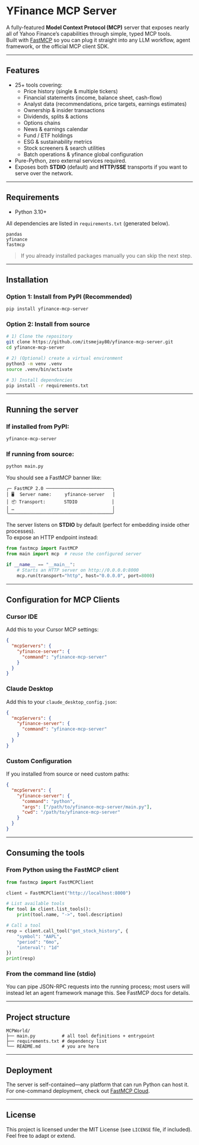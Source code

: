 # YFinance MCP Server

A fully-featured **Model Context Protocol (MCP)** server that exposes nearly all of Yahoo Finance’s capabilities through simple, typed MCP tools.  
Built with [FastMCP](https://gofastmcp.com) so you can plug it straight into any LLM workflow, agent framework, or the official MCP client SDK.

---

## Features

* 25+ tools covering:
  * Price history (single & multiple tickers)
  * Financial statements (income, balance sheet, cash-flow)
  * Analyst data (recommendations, price targets, earnings estimates)
  * Ownership & insider transactions
  * Dividends, splits & actions
  * Options chains
  * News & earnings calendar
  * Fund / ETF holdings
  * ESG & sustainability metrics
  * Stock screeners & search utilities
  * Batch operations & yfinance global configuration
* Pure-Python, zero external services required.
* Exposes both **STDIO** (default) and **HTTP/SSE** transports if you want to serve over the network.

---

## Requirements

* Python 3.10+

All dependencies are listed in `requirements.txt` (generated below).

```
pandas
yfinance
fastmcp
```

> If you already installed packages manually you can skip the next step.

---

## Installation

### Option 1: Install from PyPI (Recommended)

```bash
pip install yfinance-mcp-server
```

### Option 2: Install from source

```bash
# 1) Clone the repository
git clone https://github.com/itsmejay80/yfinance-mcp-server.git
cd yfinance-mcp-server

# 2) (Optional) create a virtual environment
python3 -m venv .venv
source .venv/bin/activate

# 3) Install dependencies
pip install -r requirements.txt
```

---

## Running the server

### If installed from PyPI:
```bash
yfinance-mcp-server
```

### If running from source:
```bash
python main.py
```

You should see a FastMCP banner like:

```
╭─ FastMCP 2.0 ─────────────────────────╮
│ 🖥️  Server name:     yfinance-server   │
│ 📦 Transport:       STDIO             │
│ …                                     │
╰───────────────────────────────────────╯
```

The server listens on **STDIO** by default (perfect for embedding inside other processes).  
To expose an HTTP endpoint instead:

```python
from fastmcp import FastMCP
from main import mcp  # reuse the configured server

if __name__ == "__main__":
    # Starts an HTTP server on http://0.0.0.0:8000
    mcp.run(transport="http", host="0.0.0.0", port=8000)
```

---

## Configuration for MCP Clients

### Cursor IDE

Add this to your Cursor MCP settings:

```json
{
  "mcpServers": {
    "yfinance-server": {
      "command": "yfinance-mcp-server"
    }
  }
}
```

### Claude Desktop

Add this to your `claude_desktop_config.json`:

```json
{
  "mcpServers": {
    "yfinance-server": {
      "command": "yfinance-mcp-server"
    }
  }
}
```

### Custom Configuration

If you installed from source or need custom paths:

```json
{
  "mcpServers": {
    "yfinance-server": {
      "command": "python",
      "args": ["/path/to/yfinance-mcp-server/main.py"],
      "cwd": "/path/to/yfinance-mcp-server"
    }
  }
}
```

---

## Consuming the tools

### From Python using the FastMCP client

```python
from fastmcp import FastMCPClient

client = FastMCPClient("http://localhost:8000")

# List available tools
for tool in client.list_tools():
    print(tool.name, "->", tool.description)

# Call a tool
resp = client.call_tool("get_stock_history", {
    "symbol": "AAPL",
    "period": "6mo",
    "interval": "1d"
})
print(resp)
```

### From the command line (stdio)

You can pipe JSON-RPC requests into the running process; most users will instead let an agent framework manage this. See FastMCP docs for details.

---

## Project structure

```text
MCPWorld/
├── main.py          # all tool definitions + entrypoint
├── requirements.txt # dependency list
└── README.md        # you are here
```

---

## Deployment

The server is self-contained—any platform that can run Python can host it.  
For one-command deployment, check out [FastMCP Cloud](https://fastmcp.cloud).

---

## License

This project is licensed under the MIT License (see `LICENSE` file, if included). Feel free to adapt or extend.
